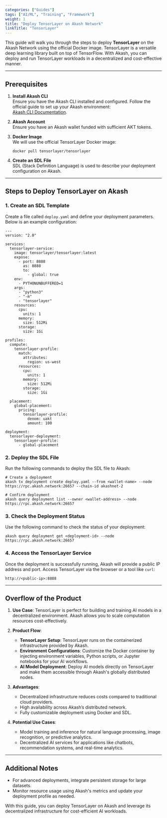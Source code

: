 ```yaml
---
categories: ["Guides"]
tags: ["AI/ML", "Training", "Framework"]
weight: 1
title: "Deploy TensorLayer on Akash Network"
linkTitle: "TensorLayer"
---
```



This guide will walk you through the steps to deploy **TensorLayer** on the Akash Network using the official Docker image. TensorLayer is a versatile deep learning library built on top of TensorFlow. With Akash, you can deploy and run TensorLayer workloads in a decentralized and cost-effective manner.

---

## **Prerequisites**
1. **Install Akash CLI**  
   Ensure you have the Akash CLI installed and configured. Follow the official guide to set up your Akash environment:  
   [Akash CLI Documentation](docs/deployments/overview/).

2. **Akash Account**  
   Ensure you have an Akash wallet funded with sufficient AKT tokens.

3. **Docker Image**  
   We will use the official TensorLayer Docker image:  
   ```
   docker pull tensorlayer/tensorlayer
   ```

4. **Create an SDL File**  
   SDL (Stack Definition Language) is used to describe your deployment configuration on Akash.

---

## **Steps to Deploy TensorLayer on Akash**

### **1. Create an SDL Template**
Create a file called `deploy.yaml` and define your deployment parameters. Below is an example configuration:

```
---
version: "2.0"

services:
  tensorlayer-service:
    image: tensorlayer/tensorlayer:latest
    expose:
      - port: 8888
        as: 8888
        to:
          - global: true
    env:
      - PYTHONUNBUFFERED=1
    args:
      - "python3"
      - "-m"
      - "tensorlayer"
    resources:
      cpu:
        units: 1
      memory:
        size: 512Mi
      storage:
        size: 1Gi

profiles:
  compute:
    tensorlayer-profile:
      match:
        attributes:
          region: us-west
      resources:
        cpu:
          units: 1
        memory:
          size: 512Mi
        storage:
          size: 1Gi

  placement:
    global-placement:
      pricing:
        tensorlayer-profile:
          denom: uakt
          amount: 100

deployment:
  tensorlayer-deployment:
    tensorlayer-profile:
      - global-placement
```

### **2. Deploy the SDL File**
Run the following commands to deploy the SDL file to Akash:

```
# Create a deployment
akash tx deployment create deploy.yaml --from <wallet-name> --node https://rpc.akash.network:26657 --chain-id akashnet-2

# Confirm deployment
akash query deployment list --owner <wallet-address> --node https://rpc.akash.network:26657
```

### **3. Check the Deployment Status**
Use the following command to check the status of your deployment:

```
akash query deployment get <deployment-id> --node https://rpc.akash.network:26657
```

### **4. Access the TensorLayer Service**
Once the deployment is successfully running, Akash will provide a public IP address and port. Access TensorLayer via the browser or a tool like `curl`:

```
http://<public-ip>:8888
```

---

## **Overflow of the Product**
1. **Use Case**: TensorLayer is perfect for building and training AI models in a decentralized environment. Akash allows you to scale computation resources cost-effectively.
   
2. **Product Flow**:
   - **TensorLayer Setup**: TensorLayer runs on the containerized infrastructure provided by Akash.
   - **Environment Configurations**: Customize the Docker container by injecting environment variables, Python scripts, or Jupyter notebooks for your AI workflows.
   - **AI Model Deployment**: Deploy AI models directly on TensorLayer and make them accessible through Akash's globally distributed nodes.

3. **Advantages**:
   - Decentralized infrastructure reduces costs compared to traditional cloud providers.
   - High availability across Akash’s distributed network.
   - Fully customizable deployment using Docker and SDL.

4. **Potential Use Cases**:
   - Model training and inference for natural language processing, image recognition, or predictive analytics.
   - Decentralized AI services for applications like chatbots, recommendation systems, and real-time analytics.

---

## **Additional Notes**
- For advanced deployments, integrate persistent storage for large datasets.
- Monitor resource usage using Akash's metrics and update your deployment profile as needed.

With this guide, you can deploy TensorLayer on Akash and leverage its decentralized infrastructure for cost-efficient AI workloads.
